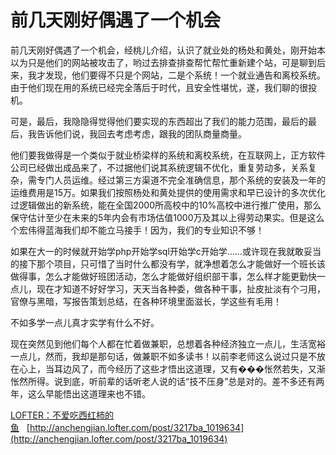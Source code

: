 # 前几天刚好偶遇了一个机会

前几天刚好偶遇了一个机会，经桃儿介绍，认识了就业处的杨处和黄处，刚开始本以为只是他们的网站被攻击了，哟过去排查排查帮忙帮忙重新建个站，可是聊到后来，我才发现，他们要得不只是个网站，二是个系统！一个就业通告和离校系统。由于他们现在用的系统已经完全落后于时代，且安全性堪忧，遂，我们聊的很投机。

可是，最后，我隐隐得觉得他们要实现的东西超出了我们的能力范围，最后的最后，我告诉他们说，我回去考虑考虑，跟我的团队商量商量。

他们要我做得是一个类似于就业桥梁样的系统和离校系统，在互联网上，正方软件公司已经做出成品来了，不过据他们说其系统逻辑不优化，重复劳动多，关系复杂，需专门人员运维。经过第三方渠道不完全准确信息，那个系统的安装及一年的运维费用是15万。如果我们按照杨处和黄处提供的使用需求和早已设计的多次优化过逻辑做出的新系统，能在全国2000所高校中的10%高校中进行推广使用，那么保守估计至少在未来的5年内会有市场估值1000万及其以上得劳动果实。但是这么个宏伟得蓝海我们却不能立马接手！因为，我们的专业知识不够！

如果在大一的时候就开始学php开始学sql开始学c开始学……或许现在我就敢妥当的接下那个项目，只可惜了当时什么都没有学，就净想着怎么才能做好一个班长该做得事，怎么才能做好班团活动，怎么才能做好组织部干事，怎么样才能更勤快一点儿，现在才知道不好好学习，天天当各种委，做各种干事，扯皮扯淡有个刁用，官僚与黑暗，写报告策划总结，在各种环境里面滋长，学这些有毛用！

不如多学一点儿真才实学有什么不好。

现在突然见到他们每个人都在忙着做兼职，总想着各种经济独立一点儿，生活宽裕一点儿，然而，我却是那句话，做兼职不如多读书！以前李老师这么说过只是不放在心上，当耳边风了，而今经历了这些才悟出这道理，又有���怅然若失，又渐怅然所得。说到底，听前辈的话听老人说的话“技不压身”总是对的。差不多还有两年，这么早能悟出这道理来也不错。

[LOFTER：不爱吃西红柿的鱼](http://anchengjian.lofter.com)&nbsp;&nbsp;&nbsp;[http://anchengjian.lofter.com/post/3217ba_1019634](http://anchengjian.lofter.com/post/3217ba_1019634)